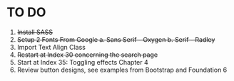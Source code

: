 # TO DO
1. <del>Install SASS</del>
2. <del>Setup 2 Fonts From Google
	a. Sans Serif - Oxygen
	b. Serif - Radley</del>
3. Import Text Align Class
4. <del>Restart at Index 30 concerning the search page</del>
5. Start at Index 35: Toggling effects Chapter 4
6. Review button designs, see examples from Bootstrap and Foundation 6